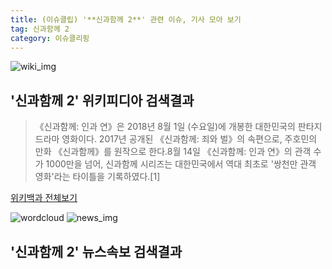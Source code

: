 ```yaml
---
title: (이슈클립) '**신과함께 2**' 관련 이슈, 기사 모아 보기
tag: 신과함께 2
category: 이슈클리핑
---
```

![wiki_img](https://user-images.githubusercontent.com/42597476/44503234-41136a80-a6d0-11e8-9071-6fc6418eafe4.png)
## **'**신과함께 2**'** 위키피디아 검색결과
>《신과함께: 인과 연》은 2018년 8월 1일 (수요일)에 개봉한 대한민국의 판타지 드라마 영화이다. 2017년 공개된 《신과함께: 죄와 벌》의 속편으로, 주호민의 만화 《신과함께》를 원작으로 한다.8월 14일 《신과함께: 인과 연》의 관객 수가 1000만을 넘어, 신과함께 시리즈는 대한민국에서 역대 최초로 '쌍천만 관객 영화'라는 타이틀을 기록하였다.[1]

<a href="https://ko.wikipedia.org/wiki/신과함께 2" target="_blank">위키백과 전체보기</a>

![wordcloud](https://s3.ap-northeast-2.amazonaws.com/lyrics101-wordcloud/2018-09-18-1537279930.png)
![news_img](https://user-images.githubusercontent.com/42597476/44507050-1206f400-a6e4-11e8-8d98-7ffbfebb353f.png)
## **'**신과함께 2**'** 뉴스속보 검색결과

